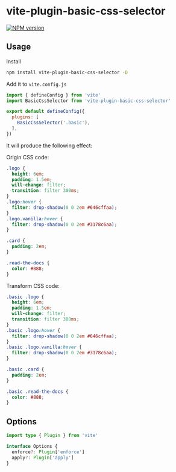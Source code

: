 # vite-plugin-basic-css-selector

[![NPM version](https://img.shields.io/npm/v/vite-plugin-basic-css-selector?color=a1b858&label=)](https://www.npmjs.com/package/vite-plugin-basic-css-selector)

## Usage

Install 
```bash
npm install vite-plugin-basic-css-selector -D
```

Add it to `vite.config.js`

```js
import { defineConfig } from 'vite'
import BasicCssSelector from 'vite-plugin-basic-css-selector'

export default defineConfig({
  plugins: [
    BasicCssSelector('.basic'),
  ],
})
```
It will produce the following effect:

Origin CSS code:
```css
.logo {
  height: 6em;
  padding: 1.5em;
  will-change: filter;
  transition: filter 300ms;
}
.logo:hover {
  filter: drop-shadow(0 0 2em #646cffaa);
}
.logo.vanilla:hover {
  filter: drop-shadow(0 0 2em #3178c6aa);
}

.card {
  padding: 2em;
}

.read-the-docs {
  color: #888;
}
```
Transform CSS code: 
```css
.basic .logo {
  height: 6em;
  padding: 1.5em;
  will-change: filter;
  transition: filter 300ms;
}
.basic .logo:hover {
  filter: drop-shadow(0 0 2em #646cffaa);
}
.basic .logo.vanilla:hover {
  filter: drop-shadow(0 0 2em #3178c6aa);
}

.basic .card {
  padding: 2em;
}

.basic .read-the-docs {
  color: #888;
}
```

## Options
```ts
import type { Plugin } from 'vite'

interface Options {
  enforce?: Plugin['enforce']
  apply?: Plugin['apply']
}
```
